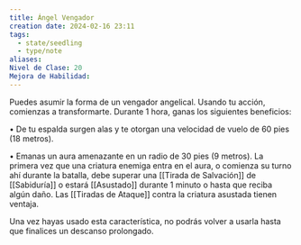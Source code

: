 ```yaml
---
title: Ángel Vengador
creation date: 2024-02-16 23:11
tags:
  - state/seedling
  - type/note
aliases: 
Nivel de Clase: 20
Mejora de Habilidad:
---
```

Puedes asumir la forma de un vengador angelical.
Usando tu acción, comienzas a transformarte. Durante 1 hora, ganas los siguientes beneficios:

• De tu espalda surgen alas y te otorgan una velocidad de vuelo de 60 pies (18 metros).

• Emanas un aura amenazante en un radio de 30 pies (9 metros). La primera vez que una criatura
enemiga entra en el aura, o comienza su turno ahí durante la batalla, debe superar una [[Tirada de Salvación]] de [[Sabiduría]] o estará [[Asustado]] durante 1 minuto o hasta que reciba algún daño. Las [[Tiradas de Ataque]] contra la criatura asustada tienen ventaja.

Una vez hayas usado esta característica, no podrás volver a usarla hasta que finalices un descanso prolongado.


